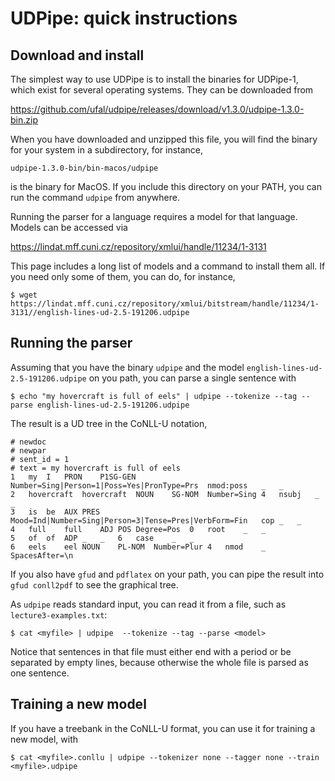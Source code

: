 # UDPipe: quick instructions

## Download and install

The simplest way to use UDPipe is to install the binaries for UDPipe-1, which exist for several operating systems.
They can be downloaded from

https://github.com/ufal/udpipe/releases/download/v1.3.0/udpipe-1.3.0-bin.zip

When you have downloaded and unzipped this file, you will find the binary for your system in a subdirectory, for instance,
```
udpipe-1.3.0-bin/bin-macos/udpipe
```
is the binary for MacOS.
If you include this directory on your PATH, you can run the command `udpipe` from anywhere.

Running the parser for a language requires a model for that language.
Models can be accessed via

https://lindat.mff.cuni.cz/repository/xmlui/handle/11234/1-3131

This page includes a long list of models and a command to install them all.
If you need only some of them, you can do, for instance,
```
$ wget https://lindat.mff.cuni.cz/repository/xmlui/bitstream/handle/11234/1-3131//english-lines-ud-2.5-191206.udpipe
```

## Running the parser

Assuming that you have the binary `udpipe` and the model `english-lines-ud-2.5-191206.udpipe` on you path, you can parse a single sentence with
```
$ echo "my hovercraft is full of eels" | udpipe --tokenize --tag --parse english-lines-ud-2.5-191206.udpipe
```
The result is a UD tree in the CoNLL-U notation,
```
# newdoc
# newpar
# sent_id = 1
# text = my hovercraft is full of eels
1	my	I	PRON	P1SG-GEN	Number=Sing|Person=1|Poss=Yes|PronType=Prs	nmod:poss	_	_
2	hovercraft	hovercraft	NOUN	SG-NOM	Number=Sing	4	nsubj	_	_
3	is	be	AUX	PRES	Mood=Ind|Number=Sing|Person=3|Tense=Pres|VerbForm=Fin	cop	_	_
4	full	full	ADJ	POS	Degree=Pos	0	root	_	_
5	of	of	ADP	_	_	6	case	_	_
6	eels	eel	NOUN	PL-NOM	Number=Plur	4	nmod	_	SpacesAfter=\n
```
If you also have `gfud` and `pdflatex` on your path, you can pipe the result into `gfud conll2pdf` to see the graphical tree.

As `udpipe` reads standard input, you can read it from a file, such as `lecture3-examples.txt`:
```
$ cat <myfile> | udpipe  --tokenize --tag --parse <model>
```
Notice that sentences in that file must either end with a period or be separated by empty lines, because otherwise the whole file is parsed as one sentence.


## Training a new model

If you have a treebank in the CoNLL-U format, you can use it for training a new model, with
```
$ cat <myfile>.conllu | udpipe --tokenizer none --tagger none --train <myfile>.udpipe
```


